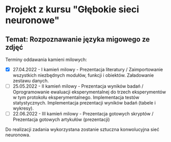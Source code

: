 # Projekt z kursu "Głębokie sieci neuronowe"
## Temat: Rozpoznawanie języka migowego ze zdjęć

Terminy oddawania kamieni milowych:

- [x] 27.04.2022 - I kamień milowy - Prezentacja literatury / Zaimportowanie wszystkich niezbędnych modułów, funkcji i
obiektów. Załadowanie zestawu danych.
- [ ] 25.05.2022 - II kamień milowy - Prezentacja wyników badań / Oprogramowanie ewaluacji eksperymentalnej do trzech 
eksperymentów w tym protokołu eksperymentalnego. 
Implementacja testów statystycznych. Implementacja prezentacji 
wyników badań (tabele i wykresy).
- [ ] 22.06.2022 - III kamień milowy - Prezentacja gotowych skryptów / Prezentacja gotowych artykułów (prezentacji)

Do realizacji zadania wykorzystana zostanie sztuczna konwolucyjna sieć neuronowa.